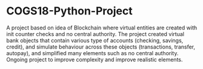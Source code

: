 # COGS18-Python-Project
A project based on idea of Blockchain where virtual entities are created with init counter checks and no central authority. The project created virtual bank objects that contain various type of accounts (checking, savings, credit), and simulate behaviour across these objects (transactions, transfer, autopay), and simplified many elements such as no central authority. Ongoing project to improve complexity and improve realistic elements. 
